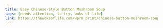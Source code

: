 ```yaml
---
title: Easy Chinese-Style Button Mushroom Soup
tags: [needs-attention, to-try, woks-of-life]
link: https://thewoksoflife.com/wprm_print/chinese-button-mushroom-soup/
---
```


